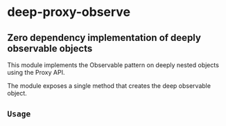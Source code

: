 # deep-proxy-observe

## Zero dependency implementation of deeply observable objects

This module implements the Observable pattern on deeply nested objects using the Proxy API.

The module exposes a single method that creates the deep observable object.

## `Usage`


```js
```